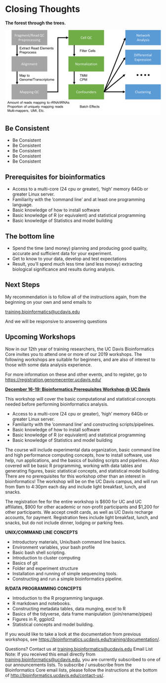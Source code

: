 # Closing Thoughts

**The forest through the trees.**

<img src="data_reduction/figures/flowchart2.png" alt="flowchart2" width="600px"/>

## Be Consistent

* Be Consistent
* Be Consistent
* Be Consistent
* Be Consistent
* Be Consistent

## Prerequisites for bioinformatics

* Access to a multi-core (24 cpu or greater), ‘high’ memory 64Gb or greater Linux server.
* Familiarity with the ’command line’ and at least one programming language.
* Basic knowledge of how to install software
* Basic knowledge of R (or equivalent) and statistical programming
* Basic knowledge of Statistics and model building

## The bottom line

* Spend the time (and money) planning and producing good quality, accurate and sufficient data for your experiment.
* Get to know to your data, develop and test expectations
* Result, you’ll spend much less time (and less money) extracting biological significance and results during analysis.

## Next Steps

My recommendation is to follow all of the instructions again, from the beginning on your own and send emails to

training.bioinformatics@ucdavis.edu

And we will be responsive to answering questions

##  Upcoming Workshops

Now in our 12th year of training researchers, the UC Davis Bioinformatics Core invites you to attend one or more of our 2019 workshops. The following workshops are suitable for beginners, and are also of interest to those with some data analysis experience.

For more information on these and other events, and to register, go to https://registration.genomecenter.ucdavis.edu/

**[December 16-19: Bioinformatics Prerequisites Workshop @ UC Davis](https://registration.genomecenter.ucdavis.edu/events/Prerequisite_Workshop_UCD_12_2019/)**

This workshop will cover the basic computational and statistical concepts needed before performing bioinformatics analysis.

* Access to a multi-core (24 cpu or greater), ‘high’ memory 64Gb or greater Linux server.
* Familiarity with the ’command line’ and constructing scripts/pipelines.
* Basic knowledge of how to install software
* Basic knowledge of R (or equivalent) and statistical programming
* Basic knowledge of Statistics and model building


The course will include experimental data organization, basic command line and high performance computing concepts, how to install software, use help, run applications, and the basics of building scripts and pipelines. Also covered will be basic R programming, working with data tables and generating figures, basic statistical concepts, and statistical model building. There are no prerequisites for this workshop other than an interest in bioinformatics! The workshop will be on the UC Davis campus, and will run from 9am to 4:30pm each day and include light breakfast, lunch, and snacks.


The registration fee for the entire workshop is $600 for UC and UC affiliates, $900 for other academic or non-profit participants and $1,200 for other participants. We accept credit cards, as well as UC Davis recharge accounts, for payment. Registration fees include light breakfast, lunch, and snacks, but do not include dinner, lodging or parking fees.


**UNIX/COMMAND LINE CONCEPTS**
* Introductory materials, Unix/bash command line basics.
* Environment variables, your bash profile
* Basic bash shell scripting.
* Introduction to cluster computing
* Basics of git
* Folder and experiment structure
* Installation and running of simple sequencing tools.
* Constructing and run a simple bioinformatics pipeline.


**R/DATA PROGRAMMING CONCEPTS**
* Introduction to the R programming language.
* R markdown and notebooks.
* Constructing metadata tables, data munging, excel to R
* Basics of the tidyverse, data frame manipulation (join/rename/pipes)
* Figures in R, ggplot2
* Statistical concepts and model building.


If you would like to take a look at the documentation from previous workshops, see https://bioinformatics.ucdavis.edu/training/documentation/.


Questions?  Contact us at training.bioinformatics@ucdavis.edu
Email List Note:  If you received this email directly from training.bioinformatics@ucdavis.edu, you are currently subscribed to one of our announcements lists. To subscribe / unsubscribe from the Bioinformatics Core email lists, please follow the instructions at the bottom of http://bioinformatics.ucdavis.edu/contact-us/.
